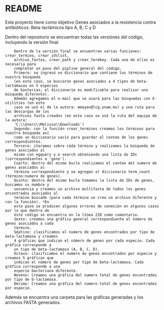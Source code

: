 # README

Este proyecto tiene como objetivo Genes asociados a la resistencia contra antibióticos: Beta-lactámicos tipo A, B, C y D



Dentro del repositorio se encuentran todas las versiónes del código, incluyendo la versión final:

        Dentro de la versión final se encuentran varias funciones: crear_termino, crear_idslist, 
        archivo_fastas, crear_path y crear_termkey. Cada una de ellas es necesaria para 
        completar un paso del pipline general del código.
        Primero: se ingresó un diccionario que contiene los términos de nuestra búsqueda
        (en este caso, se buscaron genes asociados a 4 tipos de beta-lactamasas en 5 especies
        de basterias; el diccionario es modificable para realizar una búsqueda diferente).
        Además agregamos el e-mail que se usará para las búsquedas con E-utilities (en este
        caso se usó el de la autora: mmayen@lcg.unam.mx) y una ruta para las descargas de los
        archivos fasta creados (en este caso se usó la ruta del equipo de la autora:
        'C:\\Users\\Melissa\\Downloads')
        Segundo: con la función crear_terminos creamos los términos para nuestra búsqueda así
        como un diccionario vacío para guardar el conteo de los genes correspondientes.
        Tercero: iteramos sobre cáda término y realizamos la búsqueda de genes asociados al
        mismo con egquery y e search obteniendo una lista de IDs (correspondientes a 'gene').
        Cuarto: dentro del mismo bucle realizamos el conteo del numero de genes asociados al
        término correspondiente y se agregan al diccionario term_count (término:numero de genes).
        Quinto: dentro del mismo bucle tomamos la lista de IDs de genes, buscamos su nombre y
        secuencia y creamos un archivo multifasta de todos los genes encontrados asociados al 
        término buscado (para cada término se crea un archivo diferente y con la función). *En
        este paso se producen algunos errores de conexión en algunos casos por lo que dentro de
        éste código se encuentra en la línea 228 como comentario.
        Sexto: creamos una gráfica general correspondiente al número de genes asociados a cada
        término.
        Séptino: clasificamos el numero de genes encontrados por tipo de beta-lactamasa y creamos
        4 gráficas que indican el número de genes por cada especie. Cada gráfica corresponde a 
        un tipo de beta-lactamasa (A, B, C, D).
        Octavo: clasificamos el numero de genes encontrados por especie y creamos 5 gráficas que 
        indican el número de genes por tipo de beta-lactamasa. Cada gráfica corresponde a una
        especie bacteriana diferente.
        Noveno: Creamos una gráfica del numero total de genes encontrados por tipo de b-lactamasa.
        Décimo: Creamos una gráfica del numero total de genes encontrados por especie.

Además se encuentra una carpeta para las gráficas generadas y los archivos FASTA generados.

